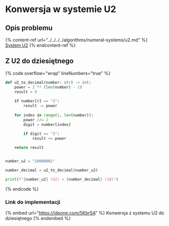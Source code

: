 # Konwersja w systemie U2

## Opis problemu

{% content-ref url="../../../../algorithms/numeral-systems/u2.md" %}
[System U2](../../../../algorithms/numeral-systems/u2.md)
{% endcontent-ref %}

## Z U2 do dziesiętnego

{% code overflow="wrap" lineNumbers="true" %}
```python
def u2_to_decimal(number: str) -> int:
    power = 2 ** (len(number) - 1)
    result = 0
    
    if number[0] == "1":
        result -= power
        
    for index in range(1, len(number)):
        power //= 2
        digit = number[index]
        
        if digit == "1":
            result += power

    return result


number_u2 = "10000001"

number_decimal = u2_to_decimal(number_u2)

print(f"{number_u2} (U2) = {number_decimal} (10)")
```
{% endcode %}

### Link do implementacji

{% embed url="https://ideone.com/5KbrSA" %}
Konwersja z systemu U2 do dziesiętnego
{% endembed %}